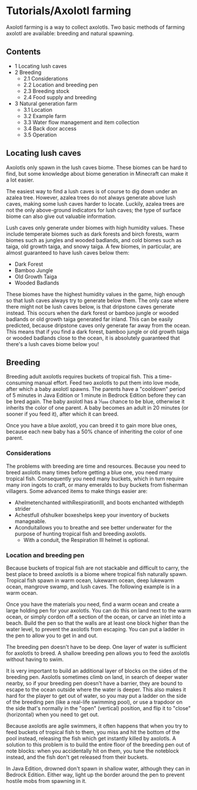 # Tutorials/Axolotl farming
Axolotl farming is a way to collect axolotls. Two basic methods of farming axolotl are available: breeding and natural spawning.

## Contents
- 1 Locating lush caves
- 2 Breeding
	- 2.1 Considerations
	- 2.2 Location and breeding pen
	- 2.3 Breeding stock
	- 2.4 Food supply and breeding
- 3 Natural generation farm
	- 3.1 Location
	- 3.2 Example farm
	- 3.3 Water flow management and item collection
	- 3.4 Back door access
	- 3.5 Operation

## Locating lush caves
Axolotls only spawn in the lush caves biome. These biomes can be hard to find, but some knowledge about biome generation in Minecraft can make it a lot easier.

The easiest way to find a lush caves is of course to dig down under an azalea tree. However, azalea trees do not always generate above lush caves, making some lush caves harder to locate. Luckily, azalea trees are not the only above-ground indicators for lush caves; the type of surface biome can also give out valuable information.

Lush caves only generate under biomes with high humidity values. These include temperate biomes such as dark forests and birch forests, warm biomes such as jungles and wooded badlands, and cold biomes such as taiga, old growth taiga, and snowy taiga. A few biomes, in particular, are almost guaranteed to have lush caves below them:

- Dark Forest
- Bamboo Jungle
- Old Growth Taiga
- Wooded Badlands

These biomes have the highest humidity values in the game, high enough so that lush caves always try to generate below them. The only case where there might not be lush caves below, is that dripstone caves generate instead. This occurs when the dark forest or bamboo jungle or wooded badlands or old growth taiga generated far inland. This can be easily predicted, because dripstone caves only generate far away from the ocean. This means that if you find a dark forest, bamboo jungle or old growth taiga or wooded badlands close to the ocean, it is absolutely guaranteed that there's a lush caves biome below you!

## Breeding
Breeding adult axolotls requires buckets of tropical fish. This a time-consuming manual effort. Feed two axolotls to put them into love mode, after which a baby axolotl spawns. The parents have a "cooldown" period of 5 minutes in Java Edition or 1 minute in Bedrock Edition before they can be bred again. The baby axolotl has a 1⁄1200 chance to be blue, otherwise it inherits the color of one parent. A baby becomes an adult in 20 minutes (or sooner if you feed it), after which it can breed.

Once you have a blue axolotl, you can breed it to gain more blue ones, because each new baby has a 50% chance of inheriting the color of one parent.

### Considerations
The problems with breeding are time and resources. Because you need to breed axolotls many times before getting a blue one, you need many tropical fish. Consequently you need many buckets, which in turn require many iron ingots to craft, or many emeralds to buy buckets from fisherman villagers. Some advanced items to make things easier are:

- Ahelmetenchanted withRespirationIII, and boots enchanted withdepth strider
- Achestfull ofshulker boxeshelps keep your inventory of buckets manageable.
- Aconduitallows you to breathe and see better underwater for the purpose of hunting tropical fish and breeding axolotls.
	- With a conduit, the Respiration III helmet is optional.

### Location and breeding pen
Because buckets of tropical fish are not stackable and difficult to carry, the best place to breed axolotls is a biome where tropical fish naturally spawn. Tropical fish spawn in warm ocean, lukewarm ocean, deep lukewarm ocean, mangrove swamp, and lush caves. The following example is in a warm ocean.

Once you have the materials you need, find a warm ocean and create a large holding pen for your axolotls. You can do this on land next to the warm ocean, or simply cordon off a section of the ocean, or carve an inlet into a beach. Build the pen so that the walls are at least one block higher than the water level, to prevent the axolotls from escaping. You can put a ladder in the pen to allow you to get in and out.

The breeding pen doesn't have to be deep. One layer of water is sufficient for axolotls to breed. A shallow breeding pen allows you to feed the axolotls without having to swim.

It is very important to build an additional layer of blocks on the sides of the breeding pen. Axolotls sometimes climb on land, in search of deeper water nearby, so if your breeding pen doesn't have a barrier, they are bound to escape to the ocean outside where the water is deeper. This also makes it hard for the player to get out of water, so you may put a ladder on the side of the breeding pen (like a real-life swimming pool), or use a trapdoor on the side that's normally in the "open" (vertical) position, and flip it to "close" (horizontal) when you need to get out.

Because axolotls are agile swimmers, it often happens that when you try to feed buckets of tropical fish to them, you miss and hit the bottom of the pool instead, releasing the fish which get instantly killed by axolotls. A solution to this problem is to build the entire floor of the breeding pen out of note blocks: when you accidentally hit on them, you tune the noteblock instead, and the fish don't get released from their buckets.

In Java Edition, drowned don't spawn in shallow water, although they can in Bedrock Edition. Either way, light up the border around the pen to prevent hostile mobs from spawning in it.

